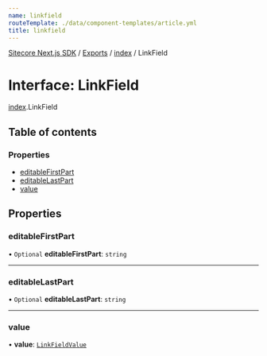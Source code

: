 ```yaml
---
name: linkfield
routeTemplate: ./data/component-templates/article.yml
title: linkfield
---
```


[Sitecore Next.js SDK](/docs/nextjs/ref/) / [Exports](/docs/nextjs/ref/modules) / [index](/docs/nextjs/ref/modules/index) / LinkField

# Interface: LinkField

[index](/docs/nextjs/ref/modules/index).LinkField

## Table of contents

### Properties

- [editableFirstPart](/docs/nextjs/ref/interfaces/index/linkfield#editablefirstpart)
- [editableLastPart](/docs/nextjs/ref/interfaces/index/linkfield#editablelastpart)
- [value](/docs/nextjs/ref/interfaces/index/linkfield#value)

## Properties

### editableFirstPart

• `Optional` **editableFirstPart**: `string`

___

### editableLastPart

• `Optional` **editableLastPart**: `string`

___

### value

• **value**: [`LinkFieldValue`](/docs/nextjs/ref/interfaces/index/linkfieldvalue)
